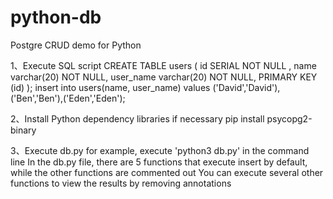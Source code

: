 # python-db
Postgre CRUD demo for Python

1、Execute SQL script
CREATE TABLE users (
  id SERIAL NOT NULL ,
  name varchar(20) NOT NULL,
  user_name varchar(20) NOT NULL,
  PRIMARY KEY (id)
);
insert into users(name, user_name) values ('David','David'),('Ben','Ben'),('Eden','Eden');

2、Install Python dependency libraries if necessary
pip install psycopg2-binary

3、Execute db.py
for example, execute 'python3 db.py' in the command line
In the db.py file, there are 5 functions that execute insert by default, while the other functions are commented out
You can execute several other functions to view the results by removing annotations
